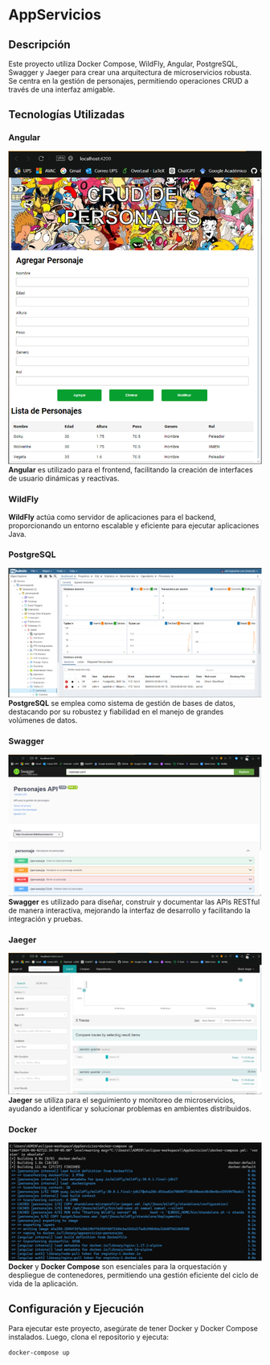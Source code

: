 # AppServicios

## Descripción
Este proyecto utiliza Docker Compose, WildFly, Angular, PostgreSQL, Swagger y Jaeger para crear una arquitectura de microservicios robusta. Se centra en la gestión de personajes, permitiendo operaciones CRUD a través de una interfaz amigable.

## Tecnologías Utilizadas

### Angular
![Angular UI](img/angular.png)  
**Angular** es utilizado para el frontend, facilitando la creación de interfaces de usuario dinámicas y reactivas.

### WildFly
**WildFly** actúa como servidor de aplicaciones para el backend, proporcionando un entorno escalable y eficiente para ejecutar aplicaciones Java.  

### PostgreSQL
![PostgreSQL Database](img/base2.png)  
**PostgreSQL** se emplea como sistema de gestión de bases de datos, destacando por su robustez y fiabilidad en el manejo de grandes volúmenes de datos.

### Swagger
![Swagger UI](img/swagger1.png)  
**Swagger** es utilizado para diseñar, construir y documentar las APIs RESTful de manera interactiva, mejorando la interfaz de desarrollo y facilitando la integración y pruebas.

### Jaeger
![Jaeger UI](img/jaeger1.png)  
**Jaeger** se utiliza para el seguimiento y monitoreo de microservicios, ayudando a identificar y solucionar problemas en ambientes distribuidos.

### Docker
![Docker Compose Execution](img/docker-compose_up.png)  
**Docker** y **Docker Compose** son esenciales para la orquestación y despliegue de contenedores, permitiendo una gestión eficiente del ciclo de vida de la aplicación.

## Configuración y Ejecución
Para ejecutar este proyecto, asegúrate de tener Docker y Docker Compose instalados. Luego, clona el repositorio y ejecuta:

```bash
docker-compose up
